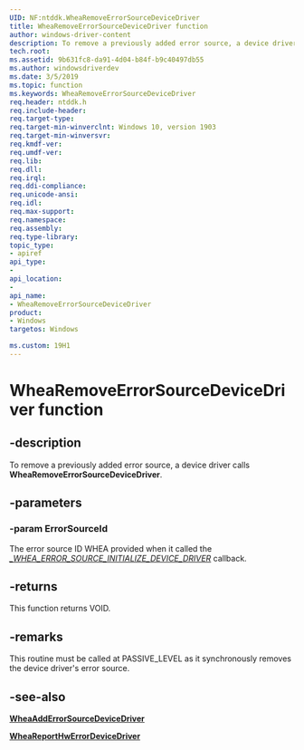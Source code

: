 ```yaml
---
UID: NF:ntddk.WheaRemoveErrorSourceDeviceDriver
title: WheaRemoveErrorSourceDeviceDriver function
author: windows-driver-content
description: To remove a previously added error source, a device driver calls WheaRemoveErrorSourceDeviceDriver.
tech.root:
ms.assetid: 9b631fc8-da91-4d04-b84f-b9c40497db55
ms.author: windowsdriverdev
ms.date: 3/5/2019
ms.topic: function
ms.keywords: WheaRemoveErrorSourceDeviceDriver
req.header: ntddk.h
req.include-header:
req.target-type:
req.target-min-winverclnt: Windows 10, version 1903
req.target-min-winversvr:
req.kmdf-ver:
req.umdf-ver:
req.lib:
req.dll:
req.irql: 
req.ddi-compliance:
req.unicode-ansi:
req.idl:
req.max-support:
req.namespace:
req.assembly:
req.type-library: 
topic_type: 
- apiref
api_type: 
- 
api_location: 
- 
api_name: 
- WheaRemoveErrorSourceDeviceDriver
product: 
- Windows
targetos: Windows

ms.custom: 19H1
---
```


# WheaRemoveErrorSourceDeviceDriver function


## -description

To remove a previously added error source, a device driver calls **WheaRemoveErrorSourceDeviceDriver**.

## -parameters

### -param ErrorSourceId

The error source ID WHEA provided when it called the [*_WHEA_ERROR_SOURCE_INITIALIZE_DEVICE_DRIVER*](nc-ntddk-_whea_error_source_initialize_device_driver.md) callback. 


## -returns
This function returns VOID.
## -remarks
This routine must be called at PASSIVE_LEVEL as it synchronously removes the device driver's error source. 
## -see-also

[**WheaAddErrorSourceDeviceDriver**](nf-ntddk-wheaadderrorsourcedevicedriver.md)

[**WheaReportHwErrorDeviceDriver**](nf-ntddk-whearemoveerrorsourcedevicedriver.md)

